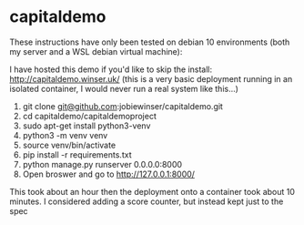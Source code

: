 # capitaldemo

These instructions have only been tested on debian 10 environments (both my server and a WSL debian virtual machine):

I have hosted this demo if you'd like to skip the install: http://capitaldemo.winser.uk/ (this is a very basic deployment running in an isolated container, I would never run a real system like this...) 

1. git clone git@github.com:jobiewinser/capitaldemo.git
2. cd capitaldemo/capitaldemoproject
3. sudo apt-get install python3-venv
4. python3 -m venv venv
5. source venv/bin/activate
5. pip install -r requirements.txt
6. python manage.py runserver 0.0.0.0:8000
7. Open broswer and go to http://127.0.0.1:8000/


This took about an hour then the deployment onto a container took about 10 minutes. I considered adding a score counter, but instead kept just to the spec